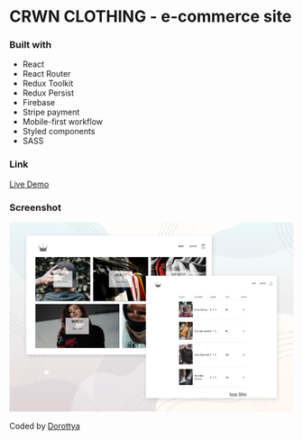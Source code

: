 # CRWN CLOTHING - e-commerce site

### Built with

- React
- React Router
- Redux Toolkit
- Redux Persist
- Firebase
- Stripe payment
- Mobile-first workflow
- Styled components
- SASS

### Link

[Live Demo](https://teal-daffodil-a9f65f.netlify.app)

### Screenshot

![](./crwn-clothing-preview.png)

Coded by [Dorottya](https://github.com/DorottyaB)
